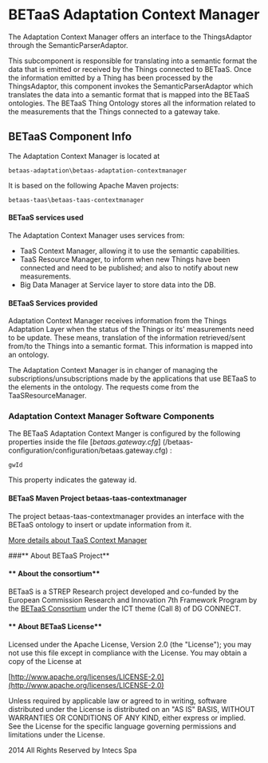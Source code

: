 **BETaaS Adaptation Context Manager**
===================


The Adaptation Context Manager offers an interface to the ThingsAdaptor through the SemanticParserAdaptor.

This subcomponent is responsible for translating into a semantic format the data that is emitted or received by the Things connected to BETaaS. Once the information emitted by a Thing has been processed by the ThingsAdaptor, this component invokes the SemanticParserAdaptor which translates the data into a semantic format that is mapped into the BETaaS ontologies. 
The BETaaS Thing Ontology stores all the information related to the measurements that the Things connected to a gateway take.  
                                                                                                                                                                     
## BETaaS Component Info

The Adaptation Context Manager is located at 

	betaas-adaptation\betaas-adaptation-contextmanager

It is based on the following Apache Maven projects:

  	betaas-taas\betaas-taas-contextmanager

    
#### BETaaS services used

The Adaptation Context Manager uses services from:

- TaaS Context Manager, allowing it to use the semantic capabilities.
- TaaS Resource Manager, to inform when new Things have been connected and need to be published; and also to notify about new measurements.
- Big Data Manager at Service layer to store data into the DB.

#### BETaaS Services provided

Adaptation Context Manager receives information from the Things Adaptation Layer when the status of the Things or its' measurements need to be update. These means, translation of the information retrieved/sent from/to the Things into a semantic format. This information is mapped into an ontology.

The Adaptation Context Manager is in changer of managing the subscriptions/unsubscriptions made by the applications that use BETaaS to the elements in the ontology. The requests come from the TaaSResourceManager.

### Adaptation Context Manager Software Components

The BETaaS Adaptation Context Manger is configured by the following properties inside the file [*betaas.gateway.cfg*] (/betaas-configuration/configuration/betaas.gateway.cfg) :
  
    gwId
    
This property indicates the gateway id.

#### BETaaS Maven Project betaas-taas-contextmanager

The project betaas-taas-contextmanager provides an interface with the BETaaS ontology to insert or update information from it.

[More details about TaaS Context Manager](/betaas-docs/github/betaas-taas-cm-component.md)



###** About BETaaS Project**



#### ** About the consortium**

BETaaS is a STREP Research project developed and co-funded by the European Commission Research and Innovation 7th Framework Program by the [BETaaS Consortium](http://www.betaas.eu/consortium.html#.VEeGuhZvAgk) under the ICT theme (Call 8) of DG CONNECT.

#### ** About BETaaS License**

Licensed under the Apache License, Version 2.0 (the "License"); you may not use this file except in compliance with the License. You may obtain a copy of the License at

[http://www.apache.org/licenses/LICENSE-2.0](http://www.apache.org/licenses/LICENSE-2.0)

Unless required by applicable law or agreed to in writing, software  distributed under the License is distributed on an "AS IS" BASIS,  WITHOUT WARRANTIES OR CONDITIONS OF ANY KIND, either express or implied.  See the License for the specific language governing permissions and  limitations under the License.


2014 All Rights Reserved by Intecs Spa
